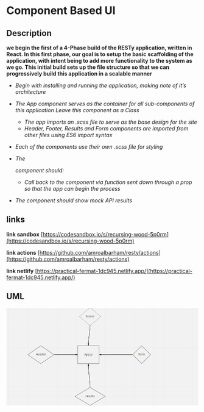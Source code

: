 # Component Based UI

## Description

**we begin the first of a 4-Phase build of the RESTy application, written in React. In this first phase, our goal is to setup the basic scaffolding of the application, with intent being to add more functionality to the system as we go. This initial build sets up the file structure so that we can progressively build this application in a scalable manner**


 - *Begin with installing and running the application, making note of it’s architecture*
- *The App component serves as the container for all sub-components of this application Leave this component as a Class*

    
    - *The app imports an .scss file to serve as the base design for the site*
    - *Header, Footer, Results and Form components are imported from other files using ES6 import syntax*

- *Each of the components use their own .scss file for styling* 
- *The <Form> component should:*

    - *Call back to the <App/> component via function sent down through a prop so that the app can begin the process*
- *The <Results/> component should show mock API results*

## links
**link sandbox**  [https://codesandbox.io/s/recursing-wood-5p0rm](https://codesandbox.io/s/recursing-wood-5p0rm)

**link actions**   [https://github.com/amroalbarham/resty/actions](https://github.com/amroalbarham/resty/actions)

**link netlify**  [https://practical-fermat-1dc945.netlify.app/](https://practical-fermat-1dc945.netlify.app/)
## UML

![UML](./lab26.png)
